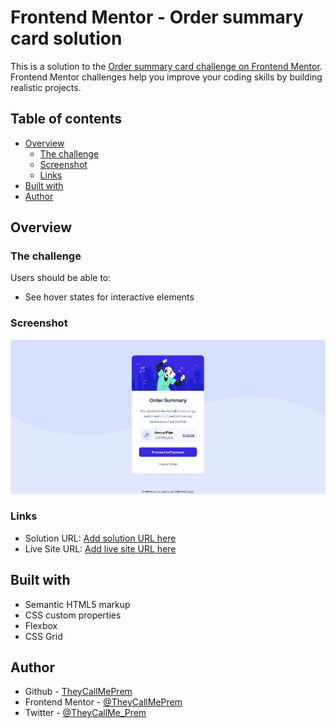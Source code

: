# Frontend Mentor - Order summary card solution

This is a solution to the [Order summary card challenge on Frontend Mentor](https://www.frontendmentor.io/challenges/order-summary-component-QlPmajDUj). Frontend Mentor challenges help you improve your coding skills by building realistic projects.

## Table of contents

- [Overview](#overview)
  - [The challenge](#the-challenge)
  - [Screenshot](#screenshot)
  - [Links](#links)
- [Built with](#built-with)
- [Author](#author)

## Overview

### The challenge

Users should be able to:

- See hover states for interactive elements

### Screenshot

![](images\screenshot.JPG)

### Links

- Solution URL: [Add solution URL here](https://your-solution-url.com)
- Live Site URL: [Add live site URL here](https://your-live-site-url.com)

## Built with

- Semantic HTML5 markup
- CSS custom properties
- Flexbox
- CSS Grid

## Author

- Github - [TheyCallMePrem](https://github.com/TheyCallMePrem)
- Frontend Mentor - [@TheyCallMePrem](https://www.frontendmentor.io/profile/TheyCallMePrem)
- Twitter - [@TheyCallMe_Prem](https://twitter.com/TheyCallMe_Prem)
